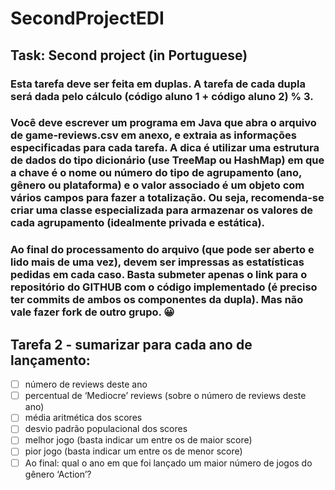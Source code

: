 # SecondProjectEDI

## Task: Second project (in Portuguese)
### Esta tarefa deve ser feita em duplas. A tarefa de cada dupla será dada pelo cálculo (código aluno 1 + código aluno 2) % 3.

### Você deve escrever um programa em Java que abra o arquivo de game-reviews.csv em anexo, e extraia as informações especificadas para cada tarefa. A dica é utilizar uma estrutura de dados do tipo dicionário (use TreeMap ou HashMap) em que a chave é o nome ou número do tipo de agrupamento (ano, gênero ou plataforma) e o valor associado é um objeto com vários campos para fazer a totalização. Ou seja, recomenda-se criar uma classe especializada para armazenar os valores de cada agrupamento (idealmente privada e estática).

### Ao final do processamento do arquivo (que pode ser aberto e lido mais de uma vez), devem ser impressas as estatísticas pedidas em cada caso. Basta submeter apenas o link para o repositório do GITHUB com o código implementado (é preciso ter commits de ambos os componentes da dupla). Mas não vale fazer fork de outro grupo. 😀

## Tarefa 2 - sumarizar para cada ano de lançamento:

- [ ] número de reviews deste ano
- [ ] percentual de ‘Mediocre’ reviews (sobre o número de reviews deste ano)
- [ ] média aritmética dos scores
- [ ] desvio padrão populacional dos scores
- [ ] melhor jogo (basta indicar um entre os de maior score)
- [ ] pior jogo (basta indicar um entre os de menor score)
- [ ] Ao final: qual o ano em que foi lançado um maior número de jogos do gênero ‘Action’?
